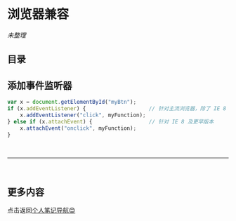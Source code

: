 # 浏览器兼容

*未整理*

## 目录 <!-- omit in toc -->

## 添加事件监听器

```js
var x = document.getElementById("myBtn");
if (x.addEventListener) {                    // 针对主流浏览器，除了 IE 8 及更正版本
    x.addEventListener("click", myFunction);
} else if (x.attachEvent) {                  // 针对 IE 8 及更早版本
    x.attachEvent("onclick", myFunction);
}
```

<br>

---

<br>

## 更多内容 <!-- omit in toc -->

点击返回[个人笔记导航😊](../README.md)
